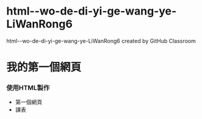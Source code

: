 # html--wo-de-di-yi-ge-wang-ye-LiWanRong6
html--wo-de-di-yi-ge-wang-ye-LiWanRong6 created by GitHub Classroom
# 我的第一個網頁
### 使用HTML製作
- 第一個網頁
- 課表
